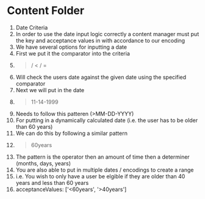 # Content Folder
1. Date Criteria
 1. In order to use the date input logic correctly a content manager must put the key and acceptance values in with accordance to our encoding
 2. We have several options for inputting a date
 3. First we put it the comparator into the criteria
  1. > / < / =
  2. Will check the users date against the given date using the specified comparator
 4. Next we will put in the date
  1. >11-14-1999
  2. Needs to follow this patteren (>MM-DD-YYYY)
 5. For putting in a dynamically calculated date (i.e. the user has to be older than 60 years)
  1. We can do this by following a similar pattern
  2. >60years
  3. The pattern is the operator then an amount of time then a determiner (months, days, years)
 6. You are also able to put in multiple dates / encodings to create a range
  1. i.e. You wish to only have a user be elgible if they are older than 40 years and less than 60 years
  2. acceptanceValues: ['<60years', '>40years']